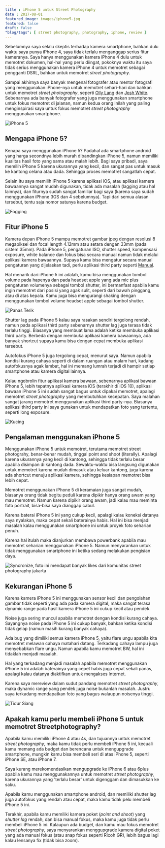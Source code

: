 ```yaml
---
title : iPhone 5 untuk Street Photography
date : 2017-08-01
featured_image: images/iphone5.jpg
featured: false
draft: false
"blog/tags": [ street photography, photography, iphone, review ]
---
```


Sebelumnya saya selalu skeptis terhadap kamera smartphone, bahkan dulu waktu saya punya iPhone 4, saya tidak terlalu menganggap serius fitur kameranya. Saya hanya menggunakan kamera iPhone 4 dulu untuk memotret dokumen, hal-hal yang perlu diingat, pokoknya waktu itu saya tidak serius menggunakan kamera iPhone 4 untuk memotret sebagai pengganti DSRL, bahkan untuk memotret *street photography*.

Sampai akhirnya saya banyak mengenal fotografer atau mentor fotografi yang menggunakan iPhone-nya untuk memotret sehari-hari dan bahkan untuk memotret *street photography*, seperti [Olly Lang](http://oggsie.com/oggsie) dan [Josh White](https://jtinseoul.wordpress.com/). Sebenarnya ada banyak fotografer yang juga menggunakan smartphone untuk fokus memotret di jalanan, namun kedua orang inilah yang paling menginspirasi saya untuk fokus memotret *street photography* menggunakan smartphone. 

![iPhone 5](images/iphone5.jpg)

## Mengapa iPhone 5?

Kenapa saya menggunakan iPhone 5? Padahal ada smartphone android yang harga secondnya lebih murah dibandingkan iPhone 5, namun memiliki kualitas hasil foto yang sama atau malah lebih. Bagi saya pribadi, saya memilih iPhone 5 karena ukurannya yang kecil, dan sangat pas untuk masuk ke kantong celana atau dada. Sehingga proses memotret sangatlah cepat.

Selain itu saya memilih iPhone 5 karena aplikasi iOS, atau aplikasi kamera bawaannya sangat mudah digunakan, tidak ada masalah (lagging atau hal lainnya), dan fiturnya sudah sangat familiar bagi saya (karena saya sudah menggunakan iPhone 3GS dan 4 sebelumnya). Tapi dari semua alasan tersebut, tentu saja nomor satunya karena budget.

![Fogging](images/1.png)

## Fitur iPhone 5

Kamera depan iPhone 5 mampu memotret gambar jpeg dengan resolusi 8 megapiksel dan focal length 4.12mm atau setara dengan 33mm (pada sistem 35mm). Pada iPhone 5, pengaturan ISO, shutter speed, kompensasi exposure, white balance dan fokus bisa secara manual namun tidak melalui aplikasi kamera bawaannya. Supaya kamu bisa mengatur secara manual pengaturan yang dijelaskan tadi, perlu aplikasi third party seperti [Manual](http://shootmanual.co/).

Hal menarik dari iPhone 5 ini adalah, kamu bisa menggunakan tombol volume pada hapenya dan pada headset apple yang ada mic plus pengaturan volumenya sebagai tombol shutter, ini bermanfaat apabila kamu ingin memotret dari posisi yang agak sulit, seperti dari bawah pinggang, atau di atas kepala. Kamu juga bisa mengurangi shaking dengan menggunakan tombol volume headset apple sebagai tombol shutter.

![Panas Terik](images/2.png)

Shutter lag pada iPhone 5 kalau saya rasakan sendiri tergolong rendah, namun pada aplikasi third party sebenarnya shutter lag juga terasa tidak terlalu tinggi. Biasanya yang membuat lama adalah ketika membuka aplikasi third party. Berbeda dengan membuka aplikasi kamera bawaannya, ada banyak shortcut supaya kamu bisa dengan cepat membuka aplikasi tersebut.

Autofokus iPhone 5 juga tergolong cepat, menurut saya. Namun apabila kondisi kurang cahaya seperti di dalam ruangan atau malam hari, kadang autofokusnya agak lambat, hal ini memang lumrah terjadi di hampir setiap smartphone atau kamera digital lainnya.

Kalau ngobrolin fitur aplikasi kamera bawaan, sebenarnya aplikasi bawaan iPhone 5, lebih tepatnya aplikasi kamera iOS (terakhir di iOS 10), aplikasi bawaan iPhone 5 ini sudah sangat bagus untuk dipakai memotret, apalagi memotret *street photography* yang membutuhkan kecepatan. Saya malahan sangat jarang memotret menggunakan aplikasi third party-nya. Biasanya aplikasi third party ini saya gunakan untuk mendapatkan foto yang tertentu, seperti long exposure.  

![Kucing](images/3.png)

## Pengalaman menggunakan iPhone 5

Menggunakan iPhone 5 untuk memotret, terutama memotret street photograhy, benar-benar mudah, tinggal point and shoot (literally). Apalagi karena ukurannya yang kecil di kantong, sehingga tidak terlalu besar apabila disimpan di kantong dada. Sewaktu-waktu bisa langsung digunakan untuk memotret karena mudah dimasuk atau keluar kantong, juga karena ada shortcut menuju aplikasi kamera, sehingga kesiapan memotret bisa lebih cepat.

Memotret menggunakan iPhone 5 di keramaian juga sangat mudah, biasanya orang tidak begitu peduli karena dipikir hanya orang awam yang mau memotret. Namun karena dipikir orang awam, jadi kalau mau meminta foto portrait, bisa-bisa saya dianggap cabul.

Karena baterai iPhone 5 ini yang cukup kecil, apalagi kalau koneksi datanya saya nyalakan, maka cepat sekali baterainya habis. Hal ini bisa menjadi masalah kalau menggunakan smartphone ini untuk proyek foto seharian penuh. 

Karena hal itulah maka dianjurkan membawa powerbank apabila mau memotret seharian menggunakan iPhone 5. Namun menyarankan untuk tidak menggunakan smartphone ini ketika sedang melakukan pengisian daya.

![Syncronize, foto ini mendapat banyak likes dari komunitas street photography jakarta](images/4.png)

## Kekurangan iPhone 5

Karena kamera iPhone 5 ini menggunakan sensor kecil dan pengolahan gambar tidak seperti yang ada pada kamera digital, maka sangat terasa dynamic range pada hasil kamera iPhone 5 ini cukup kecil atau pendek.

Noise juga sering muncul apabila memotret dengan kondisi kurang cahaya. Sayangnya noise pada iPhone 5 ini cukup banyak, bahkan ketika kondisi tidak gelap (namun masih kurang banyak cahaya).

Ada bug yang dimiliki semua kamera iPhone 5, yaitu flare ungu apabila kita memotret melawan cahaya matahari datang. Terkadang cahaya lampu juga menyebabkan flare ungu. Namun apabila kamu memotret BW, hal ini tidaklah menjadi masalah.

Hal yang terkadang menjadi masalah apabila memotret menggunakan iPhone 5 ini adalah baterainya yang cepet habis juga cepat sekali panas, apalagi kalau datanya diaktifkan untuk mengakses Internet.

Karena saya mereview dalam sudut pandang memotret *street photography*, maka dynamic range yang pendek juga noise bukanlah masalah. Justru saya terkadang mendapatkan foto yang bagus walaupun noisenya tinggi.

![Tidur Siang](images/5.png)

## Apakah kamu perlu membeli iPhone 5 untuk memotret Streetphotography?

Apabila kamu memiliki iPhone 4 atau 4s, dan tujuannya untuk memotret *street photography*, maka kamu tidak perlu membeli iPhone 5 ini, kecuali kamu memang ada budget dan berencana untuk mengupgrade smartphone, mungkin kamu bisa membeli seri di atas iPhone 5, seperti iPhone SE, atau iPhone 7.

Saya kurang merekomendasikan mengupgrade ke iPhone 6 atau 6plus apabila kamu mau menggunakannya untuk memotret *street photography*, karena ukurannya yang 'terlalu besar' untuk digenggam dan dimasukkan ke saku.

Apabila kamu menggunakan smartphone android, dan memiliki shutter lag juga autofokus yang rendah atau cepat, maka kamu tidak pelu membeli iPhone 5 ini.

Terakhir, apabila kamu memiliki kamera poket (*point and shoot*) yang *shutter lag* rendah, dan bisa manual fokus, maka kamu juga tidak perlu membeli iPhone 5 ini. Kalaupun ada budget, dan kamu mau fokus memotret *street photography*, saya menyarankan menggupgrade kamera digital poket yang ada manual fokus (atau snap fokus seperti Ricoh GR), lebih bagus lagi kalau lensanya fix (tidak bisa zoom).